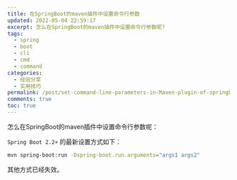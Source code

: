 ```yaml
---
title: 在SpringBoot的maven插件中设置命令行参数
updated: 2022-05-04 22:59:17
excerpt: 怎么在SpringBoot的maven插件中设置命令行参数呢?
tags:
  - spring
  - boot
  - cli
  - cmd
  - command
categories:
  - 经验分享
  - 实用技巧
permalink: /post/set-command-line-parameters-in-Maven-plugin-of-springboot.html
comments: true
toc: true
---
```

怎么在SpringBoot的maven插件中设置命令行参数呢：

 `Spring Boot 2.2+` 的最新设置方式如下：

```bash
mvn spring-boot:run -Dspring-boot.run.arguments="args1 args2"
```

其他方式已经失效。